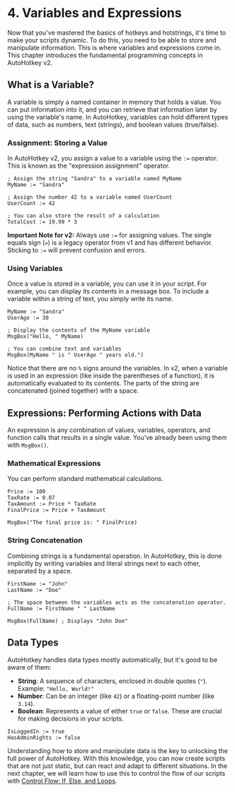 ﻿# 4. Variables and Expressions

Now that you've mastered the basics of hotkeys and hotstrings, it's time to make your scripts dynamic. To do this, you need to be able to store and manipulate information. This is where variables and expressions come in. This chapter introduces the fundamental programming concepts in AutoHotkey v2.

## What is a Variable?

A variable is simply a named container in memory that holds a value. You can put information into it, and you can retrieve that information later by using the variable's name. In AutoHotkey, variables can hold different types of data, such as numbers, text (strings), and boolean values (true/false).

### Assignment: Storing a Value

In AutoHotkey v2, you assign a value to a variable using the `:=` operator. This is known as the "expression assignment" operator.

```autohotkey
; Assign the string "Sandra" to a variable named MyName
MyName := "Sandra"

; Assign the number 42 to a variable named UserCount
UserCount := 42

; You can also store the result of a calculation
TotalCost := 19.99 * 3
```

**Important Note for v2:** Always use `:=` for assigning values. The single equals sign (`=`) is a legacy operator from v1 and has different behavior. Sticking to `:=` will prevent confusion and errors.

### Using Variables

Once a value is stored in a variable, you can use it in your script. For example, you can display its contents in a message box. To include a variable within a string of text, you simply write its name.

```autohotkey
MyName := "Sandra"
UserAge := 30

; Display the contents of the MyName variable
MsgBox("Hello, " MyName)

; You can combine text and variables
MsgBox(MyName " is " UserAge " years old.")
```

Notice that there are no `%` signs around the variables. In v2, when a variable is used in an expression (like inside the parentheses of a function), it is automatically evaluated to its contents. The parts of the string are concatenated (joined together) with a space.

## Expressions: Performing Actions with Data

An expression is any combination of values, variables, operators, and function calls that results in a single value. You've already been using them with `MsgBox()`.

### Mathematical Expressions

You can perform standard mathematical calculations.

```autohotkey
Price := 100
TaxRate := 0.07
TaxAmount := Price * TaxRate
FinalPrice := Price + TaxAmount

MsgBox("The final price is: " FinalPrice)
```

### String Concatenation

Combining strings is a fundamental operation. In AutoHotkey, this is done implicitly by writing variables and literal strings next to each other, separated by a space.

```autohotkey
FirstName := "John"
LastName := "Doe"

; The space between the variables acts as the concatenation operator.
FullName := FirstName " " LastName

MsgBox(FullName) ; Displays "John Doe"
```

## Data Types

AutoHotkey handles data types mostly automatically, but it's good to be aware of them:

-   **String**: A sequence of characters, enclosed in double quotes (`"`). Example: `"Hello, World!"`
-   **Number**: Can be an integer (like `42`) or a floating-point number (like `3.14`).
-   **Boolean**: Represents a value of either `true` or `false`. These are crucial for making decisions in your scripts.

```autohotkey
IsLoggedIn := true
HasAdminRights := false
```

Understanding how to store and manipulate data is the key to unlocking the full power of AutoHotkey. With this knowledge, you can now create scripts that are not just static, but can react and adapt to different situations. In the next chapter, we will learn how to use this to control the flow of our scripts with [Control Flow: If, Else, and Loops](/automation_tools/autohotkey/./05_control_flow.md).


